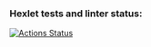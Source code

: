 ### Hexlet tests and linter status:
[![Actions Status](https://github.com/Mr-XEN/java-project-lvl1/workflows/hexlet-check/badge.svg)](https://github.com/Mr-XEN/java-project-lvl1/actions)